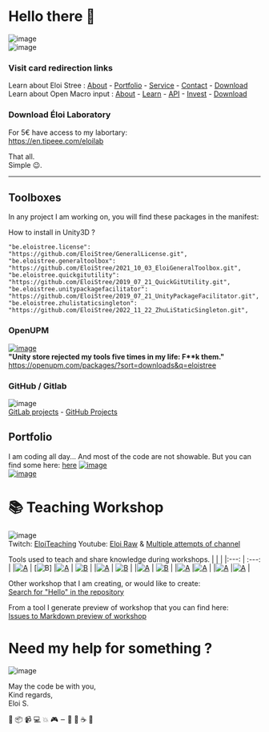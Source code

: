 #  Hello there 👋

![image](https://user-images.githubusercontent.com/20149493/120363687-b80fd000-c30c-11eb-8b1f-848e74e308ec.png)  
![image](https://github.com/EloiStree/EloiStree/assets/20149493/37940658-7786-4eb2-b8bb-636f33880c66)


### Visit card redirection links

Learn about Eloi Stree :
[About](https://eloistree.github.io/r/about) - [Portfolio](https://eloistree.github.io/r/portfolio) - [Service](https://eloistree.github.io/r/service) - [Contact](https://eloistree.github.io/r/contact) - [Download](https://eloistree.github.io/r/download)  
Learn about Open Macro input :
[About](https://openmacroinput.github.io/r/about) - [Learn](https://openmacroinput.github.io/r/learn) - [API](https://openmacroinput.github.io/r/api) - [Invest](https://openmacroinput.github.io/r/invest) - [Download](https://openmacroinput.github.io/r/download)  


###  Download Éloi Laboratory

For 5€ have access to my labortary:  
https://en.tipeee.com/eloilab  
  
That all.  
Simple 😉.   

 

------------------------
## Toolboxes

In any project I am working on, you will find these packages in the manifest:

How to install in  Unity3D ?
```
"be.eloistree.license": "https://github.com/EloiStree/GeneralLicense.git",
"be.eloistree.generaltoolbox": "https://github.com/EloiStree/2021_10_03_EloiGeneralToolbox.git",
"be.eloistree.quickgitutility": "https://github.com/EloiStree/2019_07_21_QuickGitUtility.git",
"be.eloistree.unitypackagefacilitator": "https://github.com/EloiStree/2019_07_21_UnityPackageFacilitator.git",
"be.eloistree.zhulistaticsingleton": "https://github.com/EloiStree/2022_11_22_ZhuLiStaticSingleton.git",
```

### OpenUPM

[![image](https://github.com/EloiStree/EloiStree/assets/20149493/46b0b943-51cc-4bb4-84d0-34972e4694af)](https://openupm.com/packages/?sort=downloads&q=eloistree)  
__"Unity store rejected my tools five times in my life: F**k them."__  
https://openupm.com/packages/?sort=downloads&q=eloistree    


### GitHub / Gitlab

![image](https://github.com/EloiStree/EloiStree/assets/20149493/803546a3-893f-4ef4-8201-1db1dbc0bafe)  
[GitLab projects](https://gitlab.com/users/eloistree/projects) - [GitHub Projects](https://github.com/EloiStree?tab=repositories)   

## Portfolio

I am coding all day... And most of the code are not showable.
But you can find some here: [here](https://github.com/EloiStree/EloiStree/blob/master/Issues/ProjectsID.md)
[![image](https://github.com/EloiStree/EloiStree/assets/20149493/95ec2872-4dd8-4520-a5b3-84b3e0b320de)](https://github.com/EloiStree/EloiStree/blob/master/Issues/ProjectsID.md)  
[![image](https://github.com/EloiStree/EloiStree/assets/20149493/6b839c24-c03c-4868-961b-15314b75769b)](https://github.com/EloiStree/EloiStree/blob/master/Issues/ProjectsID.md)  



# 📚 Teaching Workshop  

![image](https://github.com/EloiStree/EloiStree/assets/20149493/167c0e68-82b8-4286-9142-2e982671a58c)  
Twitch: [EloiTeaching](https://www.twitch.tv/eloiteaching)   Youtube: [Eloi Raw](https://www.youtube.com/@eloistreeraw) & [Multiple attempts of channel](https://www.youtube.com/results?search_query=eloistree)  

Tools used to teach and share knowledge during workshops.
| |  |
|:---: | :---: |
|[![A](https://github-readme-stats.vercel.app/api/pin/?username=eloistree&repo=HelloWarcraftQAXR)](https://github.com/EloiStree/HelloWarcraftQAXR) | [![B](https://github-readme-stats.vercel.app/api/pin/?username=eloistree&repo=HelloCarRC)]
|[![A](https://github-readme-stats.vercel.app/api/pin/?username=eloistree&repo=HelloCarRC)](https://github.com/EloiStree/HelloUnity) | [![B](https://github-readme-stats.vercel.app/api/pin/?username=eloistree&repo=HelloRemoteFirework)](https://github.com/EloiStree/HelloRemoteFirework) |
|[![A](https://github-readme-stats.vercel.app/api/pin/?username=eloistree&repo=HelloVirtualReality)](https://github.com/EloiStree/HelloVirtualReality) | [![B](https://github-readme-stats.vercel.app/api/pin/?username=eloistree&repo=CodeAndQuestsEveryDay)](https://github.com/EloiStree/CodeAndQuestsEveryDay) |
|[![A](https://github-readme-stats.vercel.app/api/pin/?username=eloistree&repo=HelloHololens)](https://github.com/EloiStree/HelloHololens) | [![B](https://github-readme-stats.vercel.app/api/pin/?username=eloistree&repo=HelloUnityForArtists)](https://github.com/EloiStree/HelloUnityForArtists) |
|[![A](https://github-readme-stats.vercel.app/api/pin/?username=eloistree&repo=HelloUnityPackage)](https://github.com/EloiStree/HelloUnityPackage) |[![A](https://github-readme-stats.vercel.app/api/pin/?username=eloistree&repo=HelloAndroidXR)](https://github.com/EloiStree/HelloAndroidXR) |
|[![A](https://github-readme-stats.vercel.app/api/pin/?username=eloistree&repo=HelloLynxR1)](https://github.com/EloiStree/HelloLynxR1) |[![A](https://github-readme-stats.vercel.app/api/pin/?username=eloistree&repo=HelloQuest3)](https://github.com/EloiStree/HelloQuest3) |

Other workshop that I am creating, or would like to create:  
[Search for "Hello" in the repository](https://github.com/EloiStree?tab=repositories&q=Hello&type=&language=&sort=)  

From a tool I generate preview of workshop that you can find here:  
[Issues to Markdown preview of workshop](https://github.com/EloiStree/EloiStree/tree/master/Issues)  


# Need my help for something ?    

![image](https://user-images.githubusercontent.com/20149493/120360275-dc69ad80-c308-11eb-8a17-d7be81d87f44.png)

May the code be with you,   
Kind regards,  
Eloi S.


🧰 📦 📹 💻 💥 🎮 𑁒 🔨 🍻 ☕ 🧪
